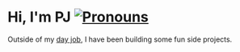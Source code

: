 # Hi, I'm PJ  [![Pronouns](https://img.shields.io/badge/pronouns-he%2Fhim-blueviolet)](https://www.mypronouns.org/what-and-why)

Outside of my [day job](https://www.evertrue.com), I have been building some fun side projects. 
